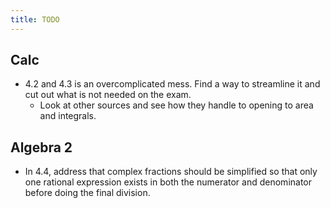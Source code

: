```yaml
---
title: TODO
---
```


## Calc

- 4.2 and 4.3 is an overcomplicated mess. Find a way to streamline it and cut out what is not needed on the exam.
  - Look at other sources and see how they handle to opening to area and integrals.

## Algebra 2

- In 4.4, address that complex fractions should be simplified so that only one rational expression exists in both the numerator and denominator before doing the final division.
